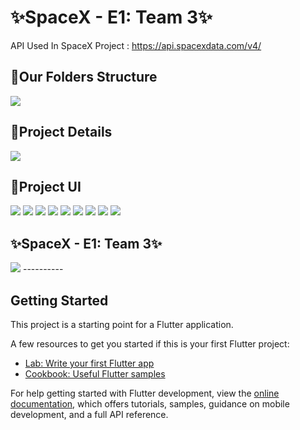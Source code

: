 
# ✨SpaceX - E1: Team 3✨

API Used In SpaceX Project :
https://api.spacexdata.com/v4/ 

## 📝Our Folders Structure

<img src="ss/1.png"/>

## 🧐Project Details

<img src="ss/2.png"/>

## 👀Project UI

<img src="ss/3.png"/>
<img src="ss/4.png"/>
<img src="ss/5.png"/>
<img src="ss/6.png"/>
<img src="ss/7.png"/>
<img src="ss/8.png"/>
<img src="ss/9.png"/>
<img src="ss/10.png"/>
<img src="ss/11.png"/>

## ✨SpaceX - E1: Team 3✨

<img src="ss/12.png"/>
----------

## Getting Started

This project is a starting point for a Flutter application.

A few resources to get you started if this is your first Flutter project:

- [Lab: Write your first Flutter app](https://docs.flutter.dev/get-started/codelab)
- [Cookbook: Useful Flutter samples](https://docs.flutter.dev/cookbook)

For help getting started with Flutter development, view the
[online documentation](https://docs.flutter.dev/), which offers tutorials,
samples, guidance on mobile development, and a full API reference.
